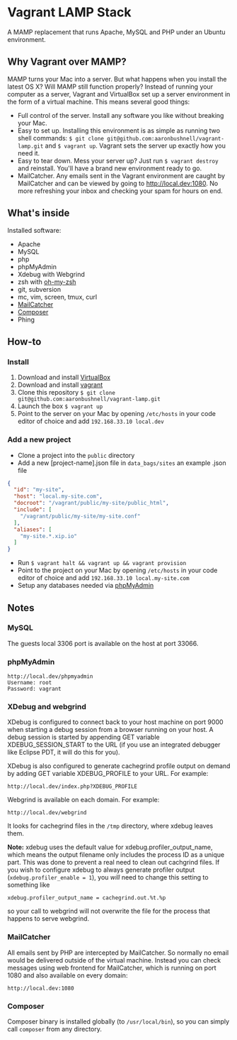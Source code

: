 Vagrant LAMP Stack
============

A MAMP replacement that runs Apache, MySQL and PHP under an Ubuntu environment.

Why Vagrant over MAMP?
----------------------

MAMP turns your Mac into a server. But what happens when you install the latest OS X? Will MAMP still function properly? Instead of running your computer as a server, Vagrant and VirtualBox set up a server environment in the form of a virtual machine. This means several good things:

* Full control of the server. Install any software you like without breaking your Mac.
* Easy to set up. Installing this environment is as simple as running two shell commands: `$ git clone git@github.com:aaronbushnell/vagrant-lamp.git` and `$ vagrant up`. Vagrant sets the server up exactly how you need it.
* Easy to tear down. Mess your server up? Just run `$ vagrant destroy` and reinstall. You'll have a brand new environment ready to go.
* MailCatcher. Any emails sent in the Vagrant environment are caught by MailCatcher and can be viewed by going to http://local.dev:1080. No more refreshing your inbox and checking your spam for hours on end.

What's inside
-------------

Installed software:

* Apache
* MySQL
* php
* phpMyAdmin
* Xdebug with Webgrind
* zsh with [oh-my-zsh](https://github.com/robbyrussell/oh-my-zsh)
* git, subversion
* mc, vim, screen, tmux, curl
* [MailCatcher](http://mailcatcher.me/)
* [Composer](http://getcomposer.org/)
* Phing

How-to
------

### Install

1. Download and install [VirtualBox](http://www.virtualbox.org/)
2. Download and install [vagrant](http://vagrantup.com/)
3. Clone this repository `$ git clone git@github.com:aaronbushnell/vagrant-lamp.git`
4. Launch the box `$ vagrant up`
5. Point to the server on your Mac by opening `/etc/hosts` in your code editor of choice and add `192.168.33.10 local.dev`

### Add a new project

* Clone a project into the `public` directory
* Add a new [project-name].json file in `data_bags/sites` an example .json file

```json
{
  "id": "my-site",
  "host": "local.my-site.com",
  "docroot": "/vagrant/public/my-site/public_html",
  "include": [
    "/vagrant/public/my-site/my-site.conf"
  ],
  "aliases": [
    "my-site.*.xip.io"
  ]
}
```

* Run `$ vagrant halt && vagrant up && vagrant provision`
* Point to the project on your Mac by opening `/etc/hosts` in your code editor of choice and add `192.168.33.10 local.my-site.com`
* Setup any databases needed via [phpMyAdmin](http://local.dev/phpmyadmin)

Notes
-----

### MySQL

The guests local 3306 port is available on the host at port 33066.

### phpMyAdmin

    http://local.dev/phpmyadmin
    Username: root
    Password: vagrant

### XDebug and webgrind

XDebug is configured to connect back to your host machine on port 9000 when
starting a debug session from a browser running on your host. A debug session is
started by appending GET variable XDEBUG_SESSION_START to the URL (if you use an
integrated debugger like Eclipse PDT, it will do this for you).

XDebug is also configured to generate cachegrind profile output on demand by
adding GET variable XDEBUG_PROFILE to your URL. For example:

    http://local.dev/index.php?XDEBUG_PROFILE

Webgrind is available on each domain. For example:

    http://local.dev/webgrind

It looks for cachegrind files in the `/tmp` directory, where xdebug leaves them.

**Note:** xdebug uses the default value for xdebug.profiler_output_name, which
means the output filename only includes the process ID as a unique part. This
was done to prevent a real need to clean out cachgrind files. If you wish to
configure xdebug to always generate profiler output
(`xdebug.profiler_enable = 1`), you *will* need to change this setting to
something like

    xdebug.profiler_output_name = cachegrind.out.%t.%p

so your call to webgrind will not overwrite the file for the process that
happens to serve webgrind.

### MailCatcher

All emails sent by PHP are intercepted by MailCatcher. So normally no email would be delivered outside of the virtual machine. Instead you can check messages using web frontend for MailCatcher, which is running on port 1080 and also available on every domain:

    http://local.dev:1080

### Composer

Composer binary is installed globally (to `/usr/local/bin`), so you can simply call `composer` from any directory.
